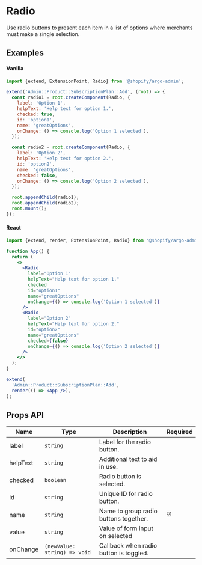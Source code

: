 # Radio

Use radio buttons to present each item in a list of options where merchants must make a single selection.

## Examples

#### Vanilla

```js
import {extend, ExtensionPoint, Radio} from '@shopify/argo-admin';

extend('Admin::Product::SubscriptionPlan::Add', (root) => {
  const radio1 = root.createComponent(Radio, {
    label: 'Option 1',
    helpText: 'Help text for option 1.',
    checked: true,
    id: 'option1',
    name: 'greatOptions',
    onChange: () => console.log('Option 1 selected'),
  });

  const radio2 = root.createComponent(Radio, {
    label: 'Option 2',
    helpText: 'Help text for option 2.',
    id: 'option2',
    name: 'greatOptions',
    checked: false,
    onChange: () => console.log('Option 2 selected'),
  });

  root.appendChild(radio1);
  root.appendChild(radio2);
  root.mount();
});
```

#### React

```jsx
import {extend, render, ExtensionPoint, Radio} from '@shopify/argo-admin-react';

function App() {
  return (
    <>
      <Radio
        label="Option 1"
        helpText="Help text for option 1."
        checked
        id="option1"
        name="greatOptions"
        onChange={() => console.log('Option 1 selected')}
      />
      <Radio
        label="Option 2"
        helpText="Help text for option 2."
        id="option2"
        name="greatOptions"
        checked={false}
        onChange={() => console.log('Option 2 selected')}
      />
    </>
  );
}

extend(
  'Admin::Product::SubscriptionPlan::Add',
  render(() => <App />),
);
```

## Props API

| Name     | Type                         | Description                            | Required |
| -------- | ---------------------------- | -------------------------------------- | -------- |
| label    | `string`                     | Label for the radio button.            |          |
| helpText | `string`                     | Additional text to aid in use.         |          |
| checked  | `boolean`                    | Radio button is selected.              |          |
| id       | `string`                     | Unique ID for radio button.            |          |
| name     | `string`                     | Name to group radio buttons together.  | ☑️       |
| value    | `string`                     | Value of form input on selected        |          |
| onChange | `(newValue: string) => void` | Callback when radio button is toggled. |          |
